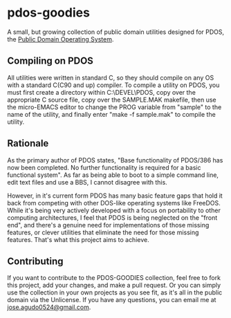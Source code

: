 # pdos-goodies

A small, but growing collection of public domain utilities designed for PDOS, the [Public Domain Operating System](https://www.pdos.org).

## Compiling on PDOS

All utilities were written in standard C, so they should compile on any OS with a standard C(C90 and up) compiler. To compile a utility on PDOS, you must first create a directory within C:\DEVEL\PDOS, copy over the appropriate C source file, copy over the SAMPLE.MAK makefile, then use the micro-EMACS editor to change the PROG variable from "sample" to the name of the utility, and finally enter "make -f sample.mak" to compile the utility.

## Rationale

As the primary author of PDOS states, "Base functionality of PDOS/386 has now been completed. No further functionality is required for a basic functional system". As far as being able to boot to a simple command line, edit text files and use a BBS, I cannot disagree with this.

However, in it's current form PDOS has many basic feature gaps that hold it back from competing with other DOS-like operating systems like FreeDOS. While it's being very actively developed with a focus on portability to other computing architectures, I feel that PDOS is being neglected on the "front end", and there's a genuine need for implementations of those missing features, or clever utilities that eliminate the need for those missing features. That's what this project aims to achieve.

## Contributing

If you want to contribute to the PDOS-GOODIES collection, feel free to fork this project, add your changes, and make a pull request. Or you can simply use the collection in your own projects as you see fit, as it's all in the public domain via the Unlicense. If you have any questions, you can email me at jose.agudo0524@gmail.com.